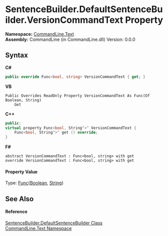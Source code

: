 # SentenceBuilder.DefaultSentenceBuilder.VersionCommandText Property 
 

**Namespace:**&nbsp;<a href="N_CommandLine_Text">CommandLine.Text</a><br />**Assembly:**&nbsp;CommandLine (in CommandLine.dll) Version: 0.0.0

## Syntax

**C#**<br />
``` C#
public override Func<bool, string> VersionCommandText { get; }
```

**VB**<br />
``` VB
Public Overrides ReadOnly Property VersionCommandText As Func(Of Boolean, String)
	Get
```

**C++**<br />
``` C++
public:
virtual property Func<bool, String^>^ VersionCommandText {
	Func<bool, String^>^ get () override;
}
```

**F#**<br />
``` F#
abstract VersionCommandText : Func<bool, string> with get
override VersionCommandText : Func<bool, string> with get
```


#### Property Value
Type: <a href="https://docs.microsoft.com/dotnet/api/system.func-2" target="_blank">Func</a>(<a href="https://docs.microsoft.com/dotnet/api/system.boolean" target="_blank">Boolean</a>, <a href="https://docs.microsoft.com/dotnet/api/system.string" target="_blank">String</a>)

## See Also


#### Reference
<a href="T_CommandLine_Text_SentenceBuilder_DefaultSentenceBuilder">SentenceBuilder.DefaultSentenceBuilder Class</a><br /><a href="N_CommandLine_Text">CommandLine.Text Namespace</a><br />